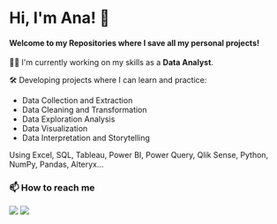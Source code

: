 # Hi, I'm Ana! 👋
 #### Welcome to my Repositories where I save all my personal projects!
 👩‍💻 I'm currently working on my skills as a **Data Analyst**.

🛠 Developing projects where I can learn and practice:
- Data Collection and Extraction
- Data Cleaning and Transformation
- Data Exploration Analysis
- Data Visualization
- Data Interpretation and Storytelling

Using Excel, SQL, Tableau, Power BI, Power Query, Qlik Sense, Python, NumPy, Pandas, Alteryx...

 ### 📫 How to reach me
 
<div> 
  <a href="mailto:aninha.ps.oliveira@gmail.com"><img src="https://img.shields.io/badge/-Gmail-%23333?style=for-the-badge&logo=gmail&logoColor=white" target="_blank"></a>
  <a href="https://www.linkedin.com/in/anapsoliveira/" target="_blank"><img src="https://img.shields.io/badge/-LinkedIn-%230077B5?style=for-the-badge&logo=linkedin&logoColor=white" target="_blank"></a> 
</div>
